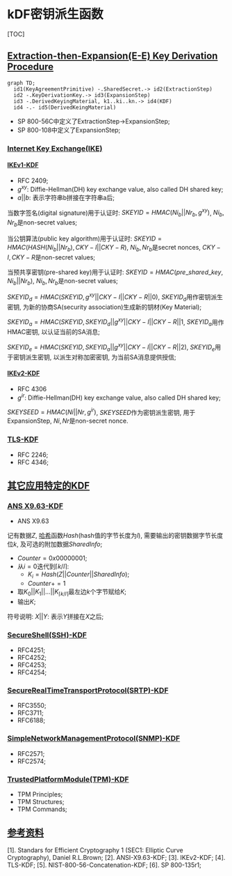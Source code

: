 # kDF密钥派生函数

<span id='toc'></span>
[TOC]

## [Extraction-then-Expansion(E-E) Key Derivation Procedure](#toc)

```mermaid
graph TD;
  id1(KeyAgreementPrimitive) -.SharedSecret.-> id2(ExtractionStep)
  id2 -.KeyDerivationKey.-> id3(ExpansionStep)
  id3 -.DerivedKeyingMaterial, k1..ki..kn.-> id4(KDF)
  id4 -.- id5(DerivedKeingMaterial)
```

- SP 800-56C中定义了ExtractionStep->ExpansionStep;
- SP 800-108中定义了ExpansionStep;

### [Internet Key Exchange(IKE)](#toc)

#### [IKEv1-KDF](#toc)

- RFC 2409;  
- $g^{xy}$: Diffie-Hellman(DH) key exchange value, also called DH shared key;
- $a || b$: 表示字符串b拼接在字符串a后;

当数字签名(digital signature)用于认证时: $SKEYID=HMAC(Ni_b || Nr_b, g^{xy})$, $Ni_b, Nr_b$是non-secret values;

当公钥算法(public key algorithm)用于认证时: $SKEYID=HMAC(HASH(Ni_b||Nr_b), CKY-I||CKY-R)$, $Ni_b, Nr_b$是secret nonces, $CKY-I, CKY-R$是non-secret values;

当预共享密钥(pre-shared key)用于认证时: $SKEYID=HMAC(pre\_shared\_key, Ni_b||Nr_b)$, $Ni_b, Nr_b$是non-secret values;

$SKEYID_d=HMAC(SKEYID, g^{xy}||CKY-I||CKY-R||0)$, $SKEYID_d$用作密钥派生密钥, 为新的协商SA(security association)生成新的钥材(Key Material);

$SKEYID_a=HMAC(SKEYID, SKEYID_d||g^{xy}||CKY-I||CKY-R||1$, $SKEYID_a$用作HMAC密钥, 以认证当前的SA消息;

$SKEYID_e = HMAC (SKEYID, SKEYID_a || g^{xy} || CKY-I || CKY-R || 2)$, $SKEYID_e$用于密钥派生密钥, 以派生对称加密密钥, 为当前SA消息提供授信;

#### [IKEv2-KDF](#toc)

- RFC 4306
- $g^{ir}$: Diffie-Hellman(DH) key exchange value, also called DH shared key;

$SKEYSEED=HMAC(Ni||Nr, g^{ir})$, $SKEYSEED$作为密钥派生密钥, 用于ExpansionStep, $Ni, Nr$是non-secret nonce.

### [TLS-KDF](#toc)

- RFC 2246;
- RFC 4346;

## [其它应用特定的KDF](#toc)

### [ANS X9.63-KDF](#toc)

- ANS X9.63

记有数据$Z$, [哈希](https://www.cnblogs.com/mengsuenyan/p/12697811.html)函数$Hash$(hash值的字节长度为$l$), 需要输出的密钥数据字节长度位$k$, 及可选的附加数据$SharedInfo$;

- $Counter=0x00000001$;
- 从$i=0$迭代到$\lceil k/l \rceil$:
  - $K_i=Hash(Z||Counter||SharedInfo)$;
  - $Counter+=1$
- 取$K_0||K_1||\dots ||K_{\lceil k/l \rceil}$最左边$k$个字节赋给$K$;
- 输出$K$;

符号说明: $X||Y$: 表示$Y$拼接在$X$之后;

### [SecureShell(SSH)-KDF](#toc)

- RFC4251;
- RFC4252;
- RFC4253;
- RFC4254;

### [SecureRealTimeTransportProtocol(SRTP)-KDF](#toc)

- RFC3550;
- RFC3711;
- RFC6188;

### [SimpleNetworkManagementProtocol(SNMP)-KDF](#toc)

- RFC2571;
- RFC2574;

### [TrustedPlatformModule(TPM)-KDF](#toc)

- TPM Principles;
- TPM Structures;
- TPM Commands;

## [参考资料](#toc)

[1]. Standars for Efficient Cryptography 1 (SEC1: Elliptic Curve Cryptography), Daniel R.L.Brown;
[2]. ANSI-X9.63-KDF;
[3]. IKEv2-KDF;
[4]. TLS-KDF;
[5]. NIST-800-56-Concatenation-KDF;
[6]. SP 800-135r1;  

